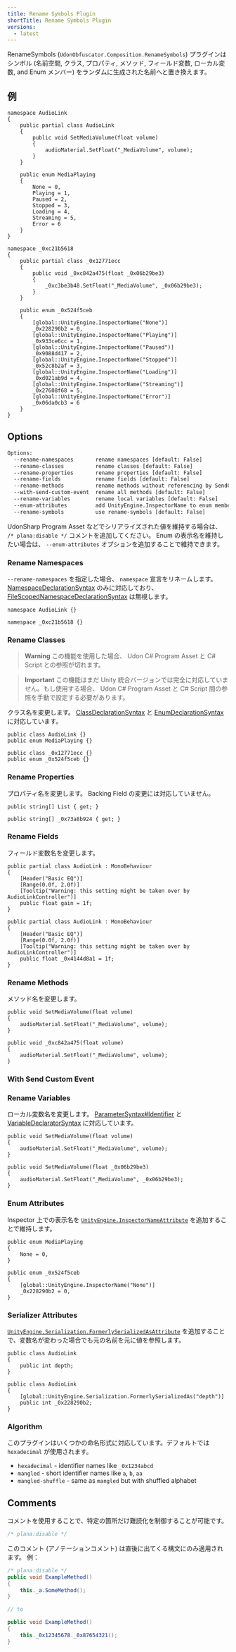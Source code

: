 ```yaml
---
title: Rename Symbols Plugin
shortTitle: Rename Symbols Plugin
versions:
  - latest
---
```


RenameSymbols (`UdonObfuscator.Composition.RenameSymbols`) プラグインはシンボル (名前空間, クラス, プロパティ, メソッド, フィールド変数, ローカル変数, and Enum メンバー) をランダムに生成された名前へと置き換えます。

## 例

```csharp:input
namespace AudioLink
{
    public partial class AudioLink
    {
        public void SetMediaVolume(float volume)
        {
            audioMaterial.SetFloat("_MediaVolume", volume);
        }
    }

    public enum MediaPlaying
    {
        None = 0,
        Playing = 1,
        Paused = 2,
        Stopped = 3,
        Loading = 4,
        Streaming = 5,
        Error = 6
    }
}
```

```csharp:output
namespace _0xc21b5618
{
    public partial class _0x12771ecc
    {
        public void _0xc842a475(float _0x06b29be3)
        {
            _0xc3be3b48.SetFloat("_MediaVolume", _0x06b29be3);
        }
    }

    public enum _0x524f5ceb
    {
        [global::UnityEngine.InspectorName("None")]
        _0x228290b2 = 0,
        [global::UnityEngine.InspectorName("Playing")]
        _0x933ce6cc = 1,
        [global::UnityEngine.InspectorName("Paused")]
        _0x9088d417 = 2,
        [global::UnityEngine.InspectorName("Stopped")]
        _0x52c8b2af = 3,
        [global::UnityEngine.InspectorName("Loading")]
        _0xd021ab9d = 4,
        [global::UnityEngine.InspectorName("Streaming")]
        _0x27608f68 = 5,
        [global::UnityEngine.InspectorName("Error")]
        _0x06da0cb3 = 6
    }
}
```

## Options

```bash
Options:
  --rename-namespaces       rename namespaces [default: False]
  --rename-classes          rename classes [default: False]
  --rename-properties       rename properties [default: False]
  --rename-fields           rename fields [default: False]
  --rename-methods          rename methods without referencing by SendCustomEvent [default: False]
  --with-send-custom-event  rename all methods [default: False]
  --rename-variables        rename local variables [default: False]
  --enum-attributes         add UnityEngine.InspectorName to enum members [default: False]
  --rename-symbols          use rename-symbols [default: False]
```

UdonSharp Program Asset などでシリアライズされた値を維持する場合は、 `/* plana:disable */` コメントを追加してください。
Enum の表示名を維持したい場合は、 `--enum-attributes` オプションを追加することで維持できます。

### Rename Namespaces

`--rename-namespaces` を指定した場合、 `namespace` 宣言をリネームします。
[NamespaceDeclarationSyntax](https://learn.microsoft.com/en-us/dotnet/api/microsoft.codeanalysis.csharp.syntax.namespacedeclarationsyntax) のみに対応しており、[FileScopedNamespaceDeclarationSyntax](https://learn.microsoft.com/en-us/dotnet/api/microsoft.codeanalysis.csharp.syntax.filescopednamespacedeclarationsyntax) は無視します。

```csharp:input
namespace AudioLink {}
```

```csharp:output
namespace _0xc21b5618 {}
```

### Rename Classes

> **Warning**
> この機能を使用した場合、 Udon C# Program Asset と C# Script との参照が切れます。

> **Important**
> この機能はまだ Unity 統合バージョンでは完全に対応していません。もし使用する場合、 Udon C# Program Asset と C# Script 間の参照を手動で設定する必要があります。

クラス名を変更します。
[ClassDeclarationSyntax](https://learn.microsoft.com/ja-jp/dotnet/api/microsoft.codeanalysis.csharp.syntax.classdeclarationsyntax) と [EnumDeclarationSyntax](https://learn.microsoft.com/ja-jp/dotnet/api/microsoft.codeanalysis.csharp.syntax.enumdeclarationsyntax) に対応しています。

```csharp:input
public class AudioLink {}
public enum MediaPlaying {}
```

```csharp:output
public class _0x12771ecc {}
public enum _0x524f5ceb {}
```

### Rename Properties

プロパティ名を変更します。 Backing Field の変更には対応していません。

```csharp:input
public string[] List { get; }
```

```csharp:output
public string[] _0x73a8b924 { get; }
```

### Rename Fields

フィールド変数名を変更します。

```csharp:input
public partial class AudioLink : MonoBehaviour
{
    [Header("Basic EQ")]
    [Range(0.0f, 2.0f)]
    [Tooltip("Warning: this setting might be taken over by AudioLinkController")]
    public float gain = 1f;
}
```

```csharp:input
public partial class AudioLink : MonoBehaviour
{
    [Header("Basic EQ")]
    [Range(0.0f, 2.0f)]
    [Tooltip("Warning: this setting might be taken over by AudioLinkController")]
    public float _0x4144d8a1 = 1f;
}
```

### Rename Methods

メソッド名を変更します。

```csharp:input
public void SetMediaVolume(float volume)
{
    audioMaterial.SetFloat("_MediaVolume", volume);
}
```

```csharp:output
public void _0xc842a475(float volume)
{
    audioMaterial.SetFloat("_MediaVolume", volume);
}
```

### With Send Custom Event

### Rename Variables

ローカル変数名を変更します。
[ParameterSyntax#Identifier](https://learn.microsoft.com/ja-jp/dotnet/api/microsoft.codeanalysis.csharp.syntax.parametersyntax) と [VariableDeclaratorSyntax](https://learn.microsoft.com/ja-jp/dotnet/api/microsoft.codeanalysis.csharp.syntax.variabledeclaratorsyntax) に対応しています。

```csharp:input
public void SetMediaVolume(float volume)
{
    audioMaterial.SetFloat("_MediaVolume", volume);
}
```

```csharp:output
public void SetMediaVolume(float _0x06b29be3)
{
    audioMaterial.SetFloat("_MediaVolume", _0x06b29be3);
}
```

### Enum Attributes

Inspector 上での表示名を [`UnityEngine.InspectorNameAttribute`](https://docs.unity3d.com/ja/2021.2/ScriptReference/InspectorNameAttribute.html) を追加することで維持します。

```csharp:input
public enum MediaPlaying
{
    None = 0,
}
```

```csharp:output
public enum _0x524f5ceb
{
    [global::UnityEngine.InspectorName("None")]
    _0x228290b2 = 0,
}
```

### Serializer Attributes

[`UnityEngine.Serialization.FormerlySerializedAsAttribute`](https://docs.unity3d.com/ja/2021.2/ScriptReference/Serialization.FormerlySerializedAsAttribute.html) を追加することで、変数名が変わった場合でも元の名前を元に値を参照します。

```csharp:input
public class AudioLink
{
    public int depth;
}
```

```csharp:output
public class AudioLink
{
    [global::UnityEngine.Serialization.FormerlySerializedAs("depth")]
    public int _0x228290b2;
}
```

### Algorithm

このプラグインはいくつかの命名形式に対応しています。デフォルトでは `hexadecimal` が使用されます。

- `hexadecimal` - identifier names like `_0x1234abcd`
- `mangled` - short identifier names like `a`, `b`, `aa`
- `mangled-shuffle` - same as `mangled` but with shuffled alphabet

## Comments

コメントを使用することで、特定の箇所だけ難読化を制御することが可能です。

```csharp
/* plana:disable */
```

このコメント (アノテーションコメント) は直後に出てくる構文にのみ適用されます。
例：

```csharp
/* plana:disable */
public void ExampleMethod()
{
    this._a.SomeMethod();
}

// to

public void ExampleMethod()
{
    this._0x12345678._0x87654321();
}
```
